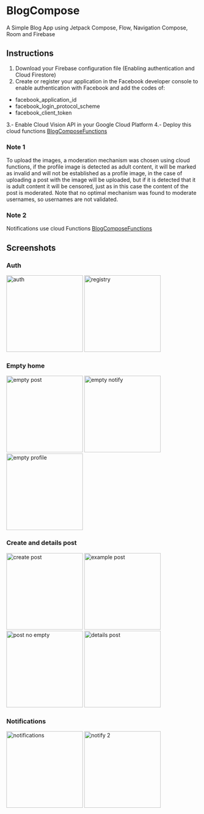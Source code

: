 # BlogCompose
A Simple Blog App using Jetpack Compose, Flow, Navigation Compose, Room and Firebase

## Instructions
1. Download your Firebase configuration file (Enabling authentication and Cloud Firestore)
2. Create or register your application in the Facebook developer console to enable authentication with Facebook and add the codes of:

* facebook_application_id
* facebook_login_protocol_scheme
* facebook_client_token

3.- Enable Cloud Vision API in your Google Cloud Platform
4.- Deploy this cloud functions [BlogComposeFunctions](https://github.com/Hcnc100/BlogComposeFunctions)

### Note 1
To upload the images, a moderation mechanism was chosen using cloud functions, if the profile image is detected as adult content, it will be marked as invalid and will not be established as a profile image, in the case of uploading a post with the image will be uploaded, but if it is detected that it is adult content it will be censored, just as in this case the content of the post is moderated. Note that no optimal mechanism was found to moderate usernames, so usernames are not validated.

### Note 2
Notifications use cloud Functions
[BlogComposeFunctions](https://github.com/Hcnc100/BlogComposeFunctions)

## Screenshots
### Auth
<p>
  <img src="https://i.imgur.com/oI9IObR.png" alt="auth" width="200"/>
  <img src="https://i.imgur.com/oza8oUO.png" alt="registry" width="200"/>
 </p>

### Empty home

<p>
  <img src="https://i.imgur.com/q2PgiuQ.png" alt="empty post" width="200"/>
  <img src="https://i.imgur.com/A9EV78Z.png" alt="empty notify" width="200"/>
  <img src="https://i.imgur.com/cE2btGx.png" alt="empty profile" width="200"/>
</p>

### Create and details post

<p>
  <img src="https://i.imgur.com/DOY6EBI.png" alt="create post" width="200"/>
  <img src="https://i.imgur.com/1OwN5p6.png" alt="example post" width="200"/>
  <img src="https://i.imgur.com/e4vytt6.png" alt="post no empty" width="200"/>
  <img src="https://i.imgur.com/MxMngxx.png" alt="details post" width="200"/>
</p>

### Notifications
<p>
  <img src="https://i.imgur.com/8pxdMTn.png" alt="notifications" width="200"/>
  <img src="https://i.imgur.com/oAfYX3h.png" alt="notify 2" width="200"/>
</p>
